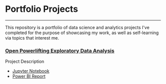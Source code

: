 # Portfolio Projects

---
This repository is a portfolio of data science and analytics projects I've completed for the purpose of showcasing my work, as well as self-learning via topics that interest me.


### [Open Powerlifting Exploratory Data Analysis](https://github.com/jfox1620/Portfolio/tree/main/Powerlifting%20Exploratory%20Analysis)

Project Description

  + [Jupyter Notebook](https://github.com/jfox1620/Portfolio/blob/main/Powerlifting%20Exploratory%20Analysis/Powerlifting_EDA.ipynb)
  + [Power BI Report](https://github.com/jfox1620/Portfolio/blob/main/Powerlifting%20Exploratory%20Analysis/Open_Powerlifting_Insights.pdf)
